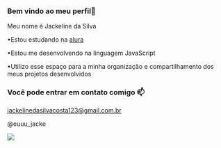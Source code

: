 ### Bem vindo ao meu perfil💙

Meu nome é Jackeline da Silva 

•Estou estudando na [alura](https.//www.alura.com.br)

•Estou me desenvolvendo na linguagem JavaScript 

•Utilizo esse espaço para a minha organização e compartilhamento dos meus projetos desenvolvidos 


### Você pode entrar em contato comigo 📫

jackelinedasilvacosta123@gmail.com.br

@euuu_jacke

![](https://tenor.com/pt-BR/view/naruto-gif-19427546)
